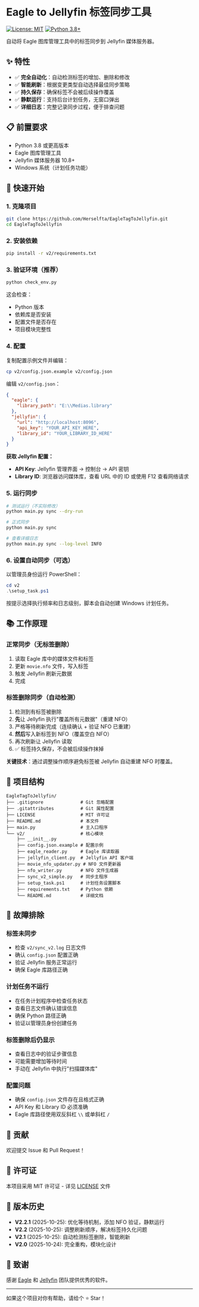# Eagle to Jellyfin 标签同步工具

[![License: MIT](https://img.shields.io/badge/License-MIT-yellow.svg)](LICENSE)
[![Python 3.8+](https://img.shields.io/badge/python-3.8+-blue.svg)](https://www.python.org/downloads/)

自动将 Eagle 图库管理工具中的标签同步到 Jellyfin 媒体服务器。

## ✨ 特性

- ✅ **完全自动化**：自动检测标签的增加、删除和修改
- ✅ **智能刷新**：根据变更类型自动选择最佳同步策略
- ✅ **持久保存**：确保标签不会被后续操作覆盖
- ✅ **静默运行**：支持后台计划任务，无窗口弹出
- ✅ **详细日志**：完整记录同步过程，便于排查问题

## 📋 前置要求

- Python 3.8 或更高版本
- Eagle 图库管理工具
- Jellyfin 媒体服务器 10.8+
- Windows 系统（计划任务功能）

## 🚀 快速开始

### 1. 克隆项目

```bash
git clone https://github.com/Herselfta/EagleTagToJellyfin.git
cd EagleTagToJellyfin
```

### 2. 安装依赖

```bash
pip install -r v2/requirements.txt
```

### 3. 验证环境（推荐）

```bash
python check_env.py
```

这会检查：
- Python 版本
- 依赖库是否安装
- 配置文件是否存在
- 项目模块完整性

### 4. 配置

复制配置示例文件并编辑：

```bash
cp v2/config.json.example v2/config.json
```

编辑 `v2/config.json`：

```json
{
  "eagle": {
    "library_path": "E:\\Medias.library"
  },
  "jellyfin": {
    "url": "http://localhost:8096",
    "api_key": "YOUR_API_KEY_HERE",
    "library_id": "YOUR_LIBRARY_ID_HERE"
  }
}
```

**获取 Jellyfin 配置：**
- **API Key**: Jellyfin 管理界面 → 控制台 → API 密钥
- **Library ID**: 浏览器访问媒体库，查看 URL 中的 ID 或使用 F12 查看网络请求

### 5. 运行同步

```bash
# 测试运行（不实际修改）
python main.py sync --dry-run

# 正式同步
python main.py sync

# 查看详细日志
python main.py sync --log-level INFO
```

### 6. 设置自动同步（可选）

以管理员身份运行 PowerShell：

```powershell
cd v2
.\setup_task.ps1
```

按提示选择执行频率和日志级别，脚本会自动创建 Windows 计划任务。

## 📚 工作原理

### 正常同步（无标签删除）
1. 读取 Eagle 库中的媒体文件和标签
2. 更新 `movie.nfo` 文件，写入标签
3. 触发 Jellyfin 刷新元数据
4. 完成

### 标签删除同步（自动检测）
1. 检测到有标签被删除
2. **先**让 Jellyfin 执行"覆盖所有元数据"（重建 NFO）
3. 严格等待刷新完成（连续确认 + 验证 NFO 已重建）
4. **然后**写入新标签到 NFO（覆盖空白 NFO）
5. 再次刷新让 Jellyfin 读取
6. ✅ 标签持久保存，不会被后续操作抹掉

**关键技术**：通过调整操作顺序避免标签被 Jellyfin 自动重建 NFO 时覆盖。

## 📁 项目结构

```
EagleTagToJellyfin/
├── .gitignore              # Git 忽略配置
├── .gitattributes          # Git 属性配置
├── LICENSE                 # MIT 许可证
├── README.md               # 本文件
├── main.py                 # 主入口程序
└── v2/                     # 核心模块
    ├── __init__.py
    ├── config.json.example # 配置示例
    ├── eagle_reader.py     # Eagle 库读取器
    ├── jellyfin_client.py  # Jellyfin API 客户端
    ├── movie_nfo_updater.py # NFO 文件更新器
    ├── nfo_writer.py       # NFO 文件生成器
    ├── sync_v2_simple.py   # 同步主程序
    ├── setup_task.ps1      # 计划任务设置脚本
    ├── requirements.txt    # Python 依赖
    └── README.md           # 详细文档
```

## 🔧 故障排除

### 标签未同步
- 检查 `v2/sync_v2.log` 日志文件
- 确认 `config.json` 配置正确
- 验证 Jellyfin 服务正常运行
- 确保 Eagle 库路径正确

### 计划任务不运行
- 在任务计划程序中检查任务状态
- 查看日志文件确认错误信息
- 确保 Python 路径正确
- 验证以管理员身份创建任务

### 标签删除后仍显示
- 查看日志中的验证步骤信息
- 可能需要增加等待时间
- 手动在 Jellyfin 中执行"扫描媒体库"

### 配置问题
- 确保 `config.json` 文件存在且格式正确
- API Key 和 Library ID 必须准确
- Eagle 库路径使用双反斜杠 `\\` 或单斜杠 `/`

## 🤝 贡献

欢迎提交 Issue 和 Pull Request！

## 📄 许可证

本项目采用 MIT 许可证 - 详见 [LICENSE](LICENSE) 文件

## 🔖 版本历史

- **V2.2.1** (2025-10-25): 优化等待机制，添加 NFO 验证，静默运行
- **V2.2** (2025-10-25): 调整刷新顺序，解决标签持久化问题
- **V2.1** (2025-10-25): 自动检测标签删除，智能刷新
- **V2.0** (2025-10-24): 完全重构，模块化设计

## 🙏 致谢

感谢 [Eagle](https://eagle.cool/) 和 [Jellyfin](https://jellyfin.org/) 团队提供优秀的软件。

---

如果这个项目对你有帮助，请给个 ⭐ Star！
